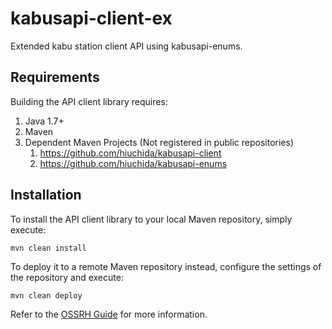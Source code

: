 # kabusapi-client-ex
Extended kabu station client API using kabusapi-enums.

## Requirements

Building the API client library requires:
1. Java 1.7+
2. Maven
3. Dependent Maven Projects (Not registered in public repositories)
    1. https://github.com/hiuchida/kabusapi-client
    2. https://github.com/hiuchida/kabusapi-enums

## Installation

To install the API client library to your local Maven repository, simply execute:

```shell
mvn clean install
```

To deploy it to a remote Maven repository instead, configure the settings of the repository and execute:

```shell
mvn clean deploy
```

Refer to the [OSSRH Guide](http://central.sonatype.org/pages/ossrh-guide.html) for more information.
